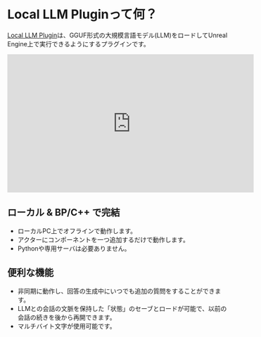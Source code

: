 # Local LLM Pluginって何？

[Local LLM Plugin](https://vrlab.akiya-souken.co.jp/products/localllmplugin/)は、GGUF形式の大規模言語モデル(LLM)をロードしてUnreal Engine上で実行できるようにするプラグインです。

<iframe width="560" height="315" src="https://www.youtube.com/embed/5B2f8POzytA" title="YouTube video player" frameborder="0" allow="accelerometer; autoplay; clipboard-write; encrypted-media; gyroscope; picture-in-picture" allowfullscreen></iframe>

## ローカル & BP/C++ で完結

- ローカルPC上でオフラインで動作します。
- アクターにコンポーネントを一つ追加するだけで動作します。
- Pythonや専用サーバは必要ありません。

## 便利な機能

- 非同期に動作し、回答の生成中にいつでも追加の質問をすることができます。
- LLMとの会話の文脈を保持した「状態」のセーブとロードが可能で、以前の会話の続きを後から再開できます。
- マルチバイト文字が使用可能です。

<!-- - [デモプロジェクト](./demo)を無料でダウンロードできます。 -->